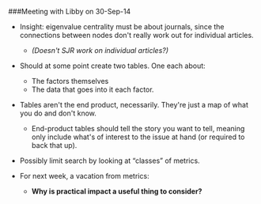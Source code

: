 ###Meeting with Libby on 30-Sep-14

* Insight: eigenvalue centrality must be about journals, since the connections between nodes don't really work out for individual articles.
  * *(Doesn't SJR work on individual articles?)*

* Should at some point create two tables.  One each about:
  * The factors themselves
  * The data that goes into it each factor.

* Tables aren't the end product, necessarily.  They're just a map of what you do and don't know.
  * End-product tables should tell the story you want to tell, meaning only include what's of interest to the issue at hand (or required to back that up).

* Possibly limit search by looking at “classes” of metrics.

* For next week, a vacation from metrics:
  * **Why is practical impact a useful thing to consider?**







